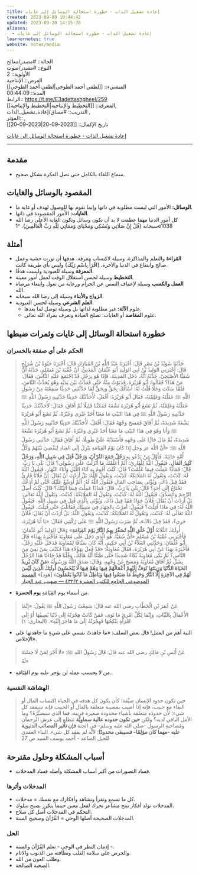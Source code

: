 ```yaml
---
title: إعادة تشغيل الذات - خطورة استحالة الوسائل إلى غايات
created: 2023-09-09 10:44:42
updated: 2023-09-20 14:15:28
aliases:
  - إعادة تشغيل الذات - خطورة استحالة الوسائل إلى غايات
learnernotes: true
website: notes/media
---
```


الحالة:: #مصدر/معالج  
النوع:: #مصدر/صوت  
اﻷولوية:: 2  
الغرض:: الإنتاجية  
المنشيء:: [[لطفي أحمد الطوخي|لطفي أحمد الطوخي]]  
المدة:: 00:44:09  
الرابط:: <https://t.me/E3adettashgheel/259>  
المعرفة:: [[التخطيط واﻹنتاجية|التخطيط واﻹنتاجية]],  
التدريب:: #مساق/إعادة_تشغيل_الذات ,  
المؤثر:: ,  
تاريخ اﻹكمال:: [[2023-09-20|2023-09-20]]

[إعادة تشغيل الذات - خطورة استحالة الوسائل إلى غايات](https://t.me/E3adettashgheel/256)

---

## مقدمة

- سماع اللقاء بالكامل حتى تصل الفكرة بشكل صحيح.

## المقصود بالوسائل والغايات

- **الوسائل:** الأمور التي ليست مطلوبة في ذاتها وإنما نقوم بها للوصول لهدف أو غاية ما.
- **الغايات:** اﻷمور المقصودة في ذاتها.
- كل أمور الدنيا مهما عظمت لا بد أن تكون وسائل وتكون الغاية الأعلى رضا الله سبحانه {قُلْ إِنَّ صَلَاتِي وَنُسُكِي وَمَحْيَايَ وَمَمَاتِي لِلَّهِ رَبِّ الْعَالَمِينَ}. ^1e1038

## أمثلة

- **القراءة** والتعلم والمذاكرة، وسيلة لاكتساب معرفة، هدفها أن تورث خشية وعمل صالح وانتفاع في الدنيا والآخرة.
	{اقْرَأْ بِاسْمِ رَبِّكَ} وليس بأي طريقة كانت.
- **المعرفة** وسيلة للعبودية وليست هدفًا.
- **التخطيط** وسيلة لحسن استغلال الوقت لعمل أمور معينة.
- **العمل والكسب** وسيلة لإعفاف النفس عن الحرام ورعاية من تعول وابتغاء مرضاة الله.
- **الزواج واﻷبناء** وسيلة إلى رضا الله سبحانه.
- **العلم الشرعي** وسيلة لحسن العبودية.
	- علوم **الآلة:** غير مطلوبة لذاتها بل وسيلة توصل لما بعدها.
	- علوم **المقاصد** أو الغايات: تصلح العبادة وتعرف بمراد الله تعالى.

## خطورة استحالة الوسائل إلى غايات وثمرات ضبطها

### الحكم على أي صفقة بالخسران

> حَدَّثَنَا سُوَيْدُ بْنُ نَصْرٍ قَالَ: أَخْبَرَنَا عَبْدُ اللَّهِ بْنُ المُبَارَكِ قَالَ: أَخْبَرَنَا حَيْوَةُ بْنُ شُرَيْحٍ قَالَ: أَخْبَرَنِي الوَلِيدُ بْنُ أَبِي الوَلِيدِ أَبُو عُثْمَانَ الْمَدَنِيُّ، أَنَّ عُقْبَةَ بْنَ مُسْلِمٍ، حَدَّثَهُ أَنَّ شُفَيًّا الأَصْبَحِيَّ، حَدَّثَهُ أَنَّهُ، دَخَلَ المَدِينَةَ، فَإِذَا هُوَ بِرَجُلٍ قَدْ اجْتَمَعَ عَلَيْهِ النَّاسُ، فَقَالَ: مَنْ هَذَا؟ فَقَالُوا: أَبُو هُرَيْرَةَ، فَدَنَوْتُ مِنْهُ حَتَّى قَعَدْتُ بَيْنَ يَدَيْهِ وَهُوَ يُحَدِّثُ النَّاسَ، فَلَمَّا سَكَتَ وَخَلَا قُلْتُ لَهُ: أَسْأَلُكَ بِحَقٍّ وَبِحَقٍّ لَمَا حَدَّثْتَنِي حَدِيثًا سَمِعْتَهُ مِنْ رَسُولِ اللَّهِ ﷺ عَقَلْتَهُ وَعَلِمْتَهُ، فَقَالَ أَبُو هُرَيْرَةَ: أَفْعَلُ، لَأُحَدِّثَنَّكَ حَدِيثًا حَدَّثَنِيهِ رَسُولُ اللَّهِ ﷺ عَقَلْتُهُ وَعَلِمْتُهُ، ثُمَّ نَشَغَ أَبُو هُرَيْرَةَ نَشْغَةً فَمَكَثْنَا قَلِيلًا ثُمَّ أَفَاقَ، فَقَالَ: لَأُحَدِّثَنَّكَ حَدِيثًا حَدَّثَنِيهِ رَسُولُ اللَّهِ ﷺ فِي هَذَا البَيْتِ مَا مَعَنَا أَحَدٌ غَيْرِي وَغَيْرُهُ، ثُمَّ نَشَغَ أَبُو هُرَيْرَةَ نَشْغَةً شَدِيدَةً، ثُمَّ أَفَاقَ فَمَسَحَ وَجْهَهُ فَقَالَ: أَفْعَلُ، لَأُحَدِّثَنَّكَ حَدِيثًا حَدَّثَنِيهِ رَسُولُ اللَّهِ ﷺ وَأَنَا وَهُوَ فِي هَذَا البَيْتِ مَا مَعَنَا أَحَدٌ غَيْرِي وَغَيْرُهُ، ثُمَّ نَشَغَ أَبُو هُرَيْرَةَ نَشْغَةً شَدِيدَةً، ثُمَّ مَالَ خَارًّا عَلَى وَجْهِهِ فَأَسْنَدْتُهُ عَلَيَّ طَوِيلًا، ثُمَّ أَفَاقَ فَقَالَ: حَدَّثَنِي رَسُولُ اللَّهِ ﷺ: «أَنَّ اللَّهَ عز وجل إِذَا كَانَ يَوْمُ القِيَامَةِ يَنْزِلُ إِلَى العِبَادِ لِيَقْضِيَ بَيْنَهُمْ وَكُلُّ أُمَّةٍ جَاثِيَةٌ، فَأَوَّلُ مَنْ يَدْعُو بِهِ **رَجُلٌ جَمَعَ القُرْآنَ، وَرَجُلٌ قُتِلَ فِي سَبِيلِ اللَّهِ، وَرَجُلٌ كَثِيرُ المَالِ**، فَيَقُولُ اللَّهُ لِلْقَارِئِ: أَلَمْ أُعَلِّمْكَ مَا أَنْزَلْتُ عَلَى رَسُولِي؟ قَالَ: بَلَى يَا رَبِّ. قَالَ: فَمَاذَا عَمِلْتَ فِيمَا عُلِّمْتَ؟ قَالَ: كُنْتُ أَقُومُ بِهِ آنَاءَ اللَّيْلِ وَآنَاءَ النَّهَارِ، فَيَقُولُ اللَّهُ لَهُ: كَذَبْتَ، وَتَقُولُ لَهُ المَلَائِكَةُ: كَذَبْتَ، وَيَقُولُ اللَّهُ: بَلْ أَرَدْتَ أَنْ يُقَالَ: إِنَّ فُلَانًا قَارِئٌ فَقَدْ قِيلَ ذَاكَ، وَيُؤْتَى بِصَاحِبِ المَالِ فَيَقُولُ اللَّهُ لَهُ: أَلَمْ أُوَسِّعْ عَلَيْكَ حَتَّى لَمْ أَدَعْكَ تَحْتَاجُ إِلَى أَحَدٍ؟ قَالَ: بَلَى يَا رَبِّ، قَالَ: فَمَاذَا عَمِلْتَ فِيمَا آتَيْتُكَ؟ قَالَ: كُنْتُ أَصِلُ الرَّحِمَ وَأَتَصَدَّقُ، فَيَقُولُ اللَّهُ لَهُ: كَذَبْتَ، وَتَقُولُ لَهُ المَلَائِكَةُ: كَذَبْتَ، وَيَقُولُ اللَّهُ تَعَالَى: بَلْ أَرَدْتَ أَنْ يُقَالَ: فُلَانٌ جَوَادٌ فَقَدْ قِيلَ ذَاكَ، وَيُؤْتَى بِالَّذِي قُتِلَ فِي سَبِيلِ اللَّهِ، فَيَقُولُ اللَّهُ لَهُ: فِي مَاذَا قُتِلْتَ؟ فَيَقُولُ: أُمِرْتُ بِالجِهَادِ فِي سَبِيلِكَ فَقَاتَلْتُ حَتَّى قُتِلْتُ، فَيَقُولُ اللَّهُ تَعَالَى لَهُ: كَذَبْتَ، وَتَقُولُ لَهُ المَلَائِكَةُ: كَذَبْتَ، وَيَقُولُ اللَّهُ: بَلْ أَرَدْتَ أَنْ يُقَالَ: فُلَانٌ جَرِيءٌ، فَقَدْ قِيلَ ذَاكَ»، ثُمَّ ضَرَبَ رَسُولُ اللَّهِ ﷺ عَلَى رُكْبَتِي فَقَالَ: «يَا أَبَا هُرَيْرَةَ، أُولَئِكَ الثَّلَاثَةُ **أَوَّلُ خَلْقِ اللَّهِ تُسَعَّرُ بِهِمُ النَّارُ يَوْمَ القِيَامَةِ**» وَقَالَ الوَلِيدُ أَبُو عُثْمَانَ: فَأَخْبَرَنِي عُقْبَةُ بْنُ مُسْلِمٍ «أَنَّ شُفَيًّا، هُوَ الَّذِي دَخَلَ عَلَى مُعَاوِيَةَ فَأَخْبَرَهُ بِهَذَا» قَالَ أَبُو عُثْمَانَ: وَحَدَّثَنِي العَلَاءُ بْنُ أَبِي حَكِيمٍ، أَنَّهُ كَانَ سَيَّافًا لِمُعَاوِيَةَ فَدَخَلَ عَلَيْهِ رَجُلٌ، فَأَخْبَرَهُ بِهَذَا عَنْ أَبِي هُرَيْرَةَ، فَقَالَ مُعَاوِيَةُ: «قَدْ فُعِلَ بِهَؤُلَاءِ هَذَا فَكَيْفَ بِمَنْ بَقِيَ مِنَ النَّاسِ؟ ثُمَّ بَكَى مُعَاوِيَةُ بُكَاءً شَدِيدًا حَتَّى ظَنَنَّا أَنَّهُ هَالِكٌ، وَقُلْنَا قَدْ جَاءَنَا هَذَا الرَّجُلُ بِشَرٍّ، ثُمَّ أَفَاقَ مُعَاوِيَةُ وَمَسَحَ عَنْ وَجْهِهِ، وَقَالَ: صَدَقَ اللَّهُ وَرَسُولُهُ ﴿**مَنْ كَانَ يُرِيدُ الحَيَاةَ الدُّنْيَا وَزِينَتَهَا نُوَفِّ إِلَيْهِمْ أَعْمَالَهُمْ فِيهَا وَهُمْ فِيهَا لَا يُبْخَسُونَ أُولَئِكَ الَّذِينَ لَيْسَ لَهُمْ فِي الآخِرَةِ إِلَّا النَّارُ وَحَبِطَ مَا صَنَعُوا فِيهَا وَبَاطِلٌ مَا كَانُوا يَعْمَلُونَ**﴾ [هود]» [المسند الموضوعي الجامع للكتب العشرة ٢/‏٤٣٢ — صهيب عبد الجبار](https://app.turath.io/book/13285?page=938)

- من أسماء يوم القِيَامَةِ **يوم الحسرة**. 

> عَنْ عُمَرَ بْنِ الْخَطَّابِ رضي الله عنه قَالَ: سَمِعْتُ رَسُولَ اللَّهِ ﷺ يَقُولُ: «إِنَّمَا الأَعْمَالُ بِالنِّيَّاتِ، وَإِنَّمَا لِكُلِّ امْرِئٍ مَا نَوَى، فَمَنْ كَانَتْ هِجْرَتُهُ إِلَى دُنْيَا يُصِيبُهَا أَوْ إِلَى امْرَأَةٍ يَنْكِحُهَا فَهِجْرَتُهُ إِلَى مَا هَاجَرَ إِلَيْهِ». (البخاري: ١)

- النية أهم من العمل! قال بعض السلف: «ما جاهدتُ نفسي على شيءٍ ما جاهدتها على الإخلاص».

> عَنْ أَنَسِ بْنِ مَالِكٍ رضي الله عنه قَالَ: قَالَ رَسُولُ اللهِ ﷺ: «لَا أَجْرَ لِمَنْ لَا حِسْبَةَ لَهُ»

- من لا يحتسب عمله لن يؤجر عليه يوم القِيَامَةِ..

### الهشاشة النفسية

> حين تكون حدود الإنسان ضيِّقة؛ كأن يكونَ كل هدفه في الحياة اكتساب المال أو البقاء مع حبيب، فإنه إذا أصيب بمصيبة متعلقة بالمال أو الحبيب فإنه سيفقد كل شيء؛ لأن حدودَه متعلقة بأشياء محدودة صغيرة قريبة، فما الذي سيصبِّرُهُ؟ وما الأمل الباقي لديه؟ ولكن **حين تكون حدوده عالية سماوِيَّة** تتطلع إلى عرش الرحمان ومُصاحبةِ الرسول -صلى الله عليه وسلم- في الجنة **فإن تأثير المصائب الدنيوية عليه -مهما كان مؤلِمًا- فسيبقى محدودًا**؛ لأنَّه لم يفقِد كل شيء.
> البناء العقدي للجيل الصاعد - أحمد يوسف السيد ص 27

## أسباب المشكلة وحلول مقترحة

- فساد التصورات من أكبر أسباب المشكلة وأصله فساد المدخلات.

### المدخلات وأثرها

- كل ما تسمع وتقرأ وتشاهد وأفكارك مع نفسك = مدخلات.
- المدخلات تولد أفكار تنتج مشاعر تحرك لفعل معين حينما يتكرر يصبح سلوك.
- التحكم في المدخلات أصل كل صلاح.
- المدخلات الصحيحة أصلها الوحي = القُرْآنَ وصحيح السنة.

### الحل

- إدمان النظر في الوحي - تعلم القُرْآنَ والسنة -.
- والحرص على سلامة القلب ونظافته من الذنوب والاثام.
- وطلب العون من الله.
- الصحبة الصالحة.
